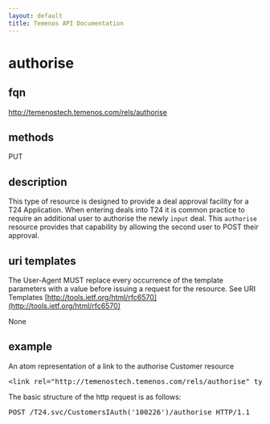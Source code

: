 ```yaml
---
layout: default
title: Temenos API Documentation
---
```


# authorise

## fqn
http://temenostech.temenos.com/rels/authorise

## methods
PUT

## description
This type of resource is designed to provide a deal approval facility for a T24 Application.  When entering deals into T24 it is common practice to require an additional user to authorise the newly `input` deal.  This `authorise` resource provides that capability by allowing the second user to POST their approval. 


## uri templates
The User-Agent MUST replace every occurrence of the template parameters with a value before issuing a request for the resource.  See URI Templates [http://tools.ietf.org/html/rfc6570](http://tools.ietf.org/html/rfc6570)

None

## example
An atom representation of a link to the authorise Customer resource
<pre>
&lt;link rel="http://temenostech.temenos.com/rels/authorise" type="application/atom+xml;type=entry" title="Authorise Customer" href="CustomersIAuth('100226')/authorise"/&gt;
</pre>

The basic structure of the http request is as follows:
<pre>
POST /T24.svc/CustomersIAuth('100226')/authorise HTTP/1.1
</pre>
